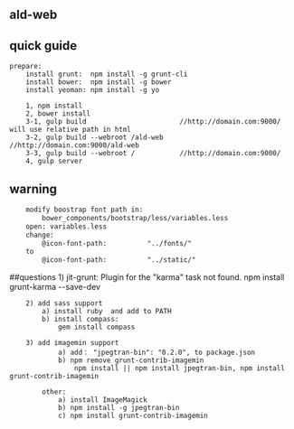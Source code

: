 ﻿## ald-web

## quick guide
	prepare:
		install grunt: 	npm install -g grunt-cli
		install bower:  npm install -g bower
		install yeoman: npm install -g yo

		1, npm install  
		2, bower install
		3-1, gulp build                       //http://domain.com:9000/   will use relative path in html
		3-2, gulp build --webroot /ald-web    //http://domain.com:9000/ald-web
		3-3, gulp build --webroot /           //http://domain.com:9000/
		4, gulp server

## warning
```html
	modify boostrap font path in: 
		bower_components/bootstrap/less/variables.less
	open: variables.less
	change:
		@icon-font-path:          "../fonts/"
	to
		@icon-font-path:          "../static/"
```
		
##questions
		1) jit-grunt: Plugin for the "karma" task not found.
			npm install grunt-karma --save-dev
		
		2) add sass support 
			a) install ruby  and add to PATH
			b) install compass: 
				gem install compass
		
		3) add imagemin support
				a) add： "jpegtran-bin": "0.2.0", to package.json
				b) npm remove grunt-contrib-imagemin
					npm install || npm install jpegtran-bin, npm install grunt-contrib-imagemin
	
			other:
				a) install ImageMagick
				b) npm install -g jpegtran-bin
				c) npm install grunt-contrib-imagemin
